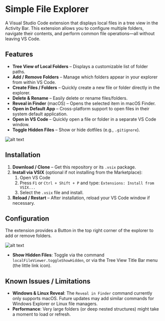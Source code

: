 # Simple File Explorer

A Visual Studio Code extension that displays local files in a tree view in the Activity Bar. This extension allows you to configure multiple folders, navigate their contents, and perform common file operations—all without leaving VS Code.

<!-- Screenshot placeholder: Extension in the Activity Bar -->

## Features

- **Tree View of Local Folders** – Displays a customizable list of folder paths.
- **Add / Remove Folders** – Manage which folders appear in your explorer from within VS Code.
- **Create Files / Folders** – Quickly create a new file or folder directly in the explorer.
- **Delete & Rename** – Easily delete or rename files/folders.
- **Reveal in Finder** (macOS) – Opens the selected item in macOS Finder.
- **Open in Default App** – Cross-platform support to open files in their system default application.
- **Open in VS Code** – Quickly open a file or folder in a separate VS Code window.
- **Toggle Hidden Files** – Show or hide dotfiles (e.g., `.gitignore`).

![alt text](https://github.com/[username]/[reponame]/blob/[branch]/resources/screenshot1.jpg?raw=true)

## Installation

1. **Download / Clone** – Get this repository or its `.vsix` package.
2. **Install via VSIX** (optional if not installing from the Marketplace):
   1. Open VS Code
   2. Press `F1` or `Ctrl + Shift + P` and type: `Extensions: Install from VSIX...`
   3. Select the `.vsix` file and install.
3. **Reload / Restart** – After installation, reload your VS Code window if necessary.

## Configuration

The extension provides a Button in the top right corner of the explorer to add or remove folders.

![alt text](https://github.com/[username]/[reponame]/blob/[branch]/resources/screenshot1.jpg?raw=true)

- **Show Hidden Files**: Toggle via the command `localFileViewer.toggleShowHidden`, or via the Tree View Title Bar menu (the little link icon).

## Known Issues / Limitations

- **Windows & Linux Reveal**: The `Reveal in Finder` command currently only supports macOS. Future updates may add similar commands for Windows Explorer or Linux file managers.
- **Performance**: Very large folders (or deep nested structures) might take a moment to load or refresh.
